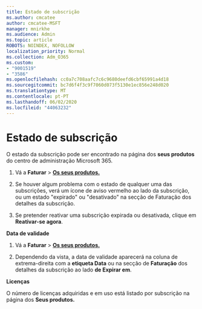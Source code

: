 ```yaml
---
title: Estado de subscrição
ms.author: cmcatee
author: cmcatee-MSFT
manager: mnirkhe
ms.audience: Admin
ms.topic: article
ROBOTS: NOINDEX, NOFOLLOW
localization_priority: Normal
ms.collection: Adm_O365
ms.custom:
- "9001519"
- "3586"
ms.openlocfilehash: cc0a7c708aafc7c6c9680deefd6cbf65991a4d18
ms.sourcegitcommit: bc7d6f4f3c9f7060d073f5130e1ec856e248d020
ms.translationtype: MT
ms.contentlocale: pt-PT
ms.lasthandoff: 06/02/2020
ms.locfileid: "44063232"
---
```

# <a name="subscription-status"></a>Estado de subscrição

O estado da subscrição pode ser encontrado na página dos **seus produtos** do centro de administração Microsoft 365.

1. Vá a **Faturar**  >  **[Os seus produtos.](https://go.microsoft.com/fwlink/p/?linkid=842054)**

2. Se houver algum problema com o estado de qualquer uma das subscrições, verá um ícone de aviso vermelho ao lado da subscrição, ou um estado "expirado" ou "desativado" na secção de Faturação dos detalhes da subscrição.

3. Se pretender reativar uma subscrição expirada ou desativada, clique em **Reativar-se agora**.

**Data de validade**

1. Vá a **Faturar**  >  **[Os seus produtos.](https://go.microsoft.com/fwlink/p/?linkid=842054)**

2. Dependendo da vista, a data de validade aparecerá na coluna de extrema-direita com a **etiqueta Data** ou na secção de **Faturação** dos detalhes da subscrição ao lado **de Expirar em**.

**Licenças**

O número de licenças adquiridas e em uso está listado por subscrição na página dos **Seus produtos.**


